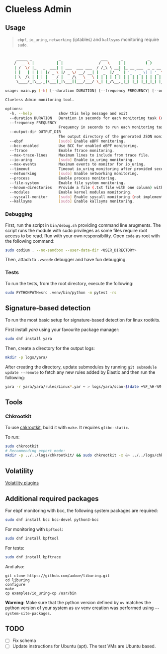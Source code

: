 # Clueless Admin

## Usage

> `ebpf`, `io_uring`, `networking` (iptables) and `kallsyms` monitoring require `sudo`.

```sh

     _____ _            _                  ___      _           _
    /  __ \ |          | |                / _ \    | |         (_)
    | /  \/ |_   _  ___| | ___  ___ ___  / /_\ \ __| |_ __ ___  _ _ __
    | |   | | | | |/ _ \ |/ _ \/ __/ __| |  _  |/ _` | '_ ` _ \| | '_ \
    | \__/\ | |_| |  __/ |  __/\__ \__ \ | | | | (_| | | | | | | | | | |
     \____/_|\__,_|\___|_|\___||___/___/ \_| |_/\__,_|_| |_| |_|_|_| |_|
    
usage: main.py [-h] [--duration DURATION] [--frequency FREQUENCY] [--output-dir OUTPUT_DIR] [--ebpf] [--bcc-enabled] [--ftrace] [--max-trace-lines] [--io-uring] [--max-events] [--timeout] [--networking] [--process] [--file-system] [--known-directories] [--modules] [--syscall-monitor] [--kallsyms]

Clueless Admin monitoring tool.

options:
  -h, --help            show this help message and exit
  --duration DURATION   Duration in seconds for each monitoring task (default: 60 seconds)
  --frequency FREQUENCY
                        Frequency in seconds to run each monitoring task (default: 1 second)
  --output-dir OUTPUT_DIR
                        The output directory of the generated JSON monitoring responses.
  --ebpf                [sudo] Enable eBPF monitoring.
  --bcc-enabled         Use BCC for enabled eBPF monitoring.
  --ftrace              Enable ftrace monitoring.
  --max-trace-lines     Maximum lines to include from trace file.
  --io-uring            [sudo] Enable io_uring monitoring.
  --max-events          Maximum events to monitor for io_uring.
  --timeout             Timeout io_uring monitoring after provided seconds.
  --networking          [sudo] Enable networking monitoring.
  --process             Enable process monitoring.
  --file-system         Enable file system monitoring.
  --known-directories   Provide a file (.txt file with one column) with directories to monitor.
  --modules             Enable kernel modules monitoring.
  --syscall-monitor     [sudo] Enable syscall monitoring (not implemented).
  --kallsyms            [sudo] Enable kallsyms monitoring.
```

### Debugging

First, run the script in `bin/debug.sh` providing command line arugments. The script runs the module with sudo privileges as some files require root access to be read. Run with your own responsibility.
Open `code` as root with the following command:
```sh
sudo codium . --no-sandbox --user-data-dir <USER_DIRECTORY>
```
Then, attach to `.vscode` debugger and have fun debugging.

### Tests

To run the tests, from the root directory, execute the following: 
```sh
sudo PYTHONPATH=src .venv/bin/python -m pytest -rs
```


## Signature-based detection

To run the most basic setup for signature-based detection for linux rootkits.

First install *yara* using your favourite package manager:

```bash
sudo dnf install yara
```

Then, create a directory for the output logs:

```bash
mkdir -p logs/yara/
```

After creating the directory, update submodules by running `git submodule update --remote` to fetch any new rules added by Elastic and then run the following:

```bash
yara -r yara/yara/rules/Linux*.yar ~ > logs/yara/scan-$(date +%F_%H-%M-%S).log 2>&1
```


## Tools

### Chkrootkit

To use [chkrootkit](tools/chkrootkit/), build it with `make`. It requires `glibc-static`.

To run:
```bash
sudo chkrootkit
# Recommending expert mode:
mkdir -p ../../logs/chkrootkit/ && sudo chkrootkit -x &> ../../logs/chkrootkit/chkrootkit.logs 
```


## Volatility 

[Volatility plugins](https://github.com/volatilityfoundation/volatility3/tree/develop/volatility3/framework/plugins/linux)


## Additional required packages

For ebpf monitoring with bcc, the following system packages are required:

```sh
sudo dnf install bcc bcc-devel python3-bcc 
```

For monitoring with `bpftool`:

```sh
sudo dnf install bpftool
``` 

For tests:
```sh
sudo dnf install bpftrace
```

And also:
```
git clone https://github.com/axboe/liburing.git
cd liburing
configure
make
cp examples/io_uring-cp /usr/bin
```

**Warning**: Make sure that the python version defined by `uv` matches the python version of your system as uv venv creation was performed using `--system-site-packages`. 


## TODO

- [ ] Fix schema
- [ ] Update instructions for Ubuntu (apt). The test VMs are Ubuntu based.